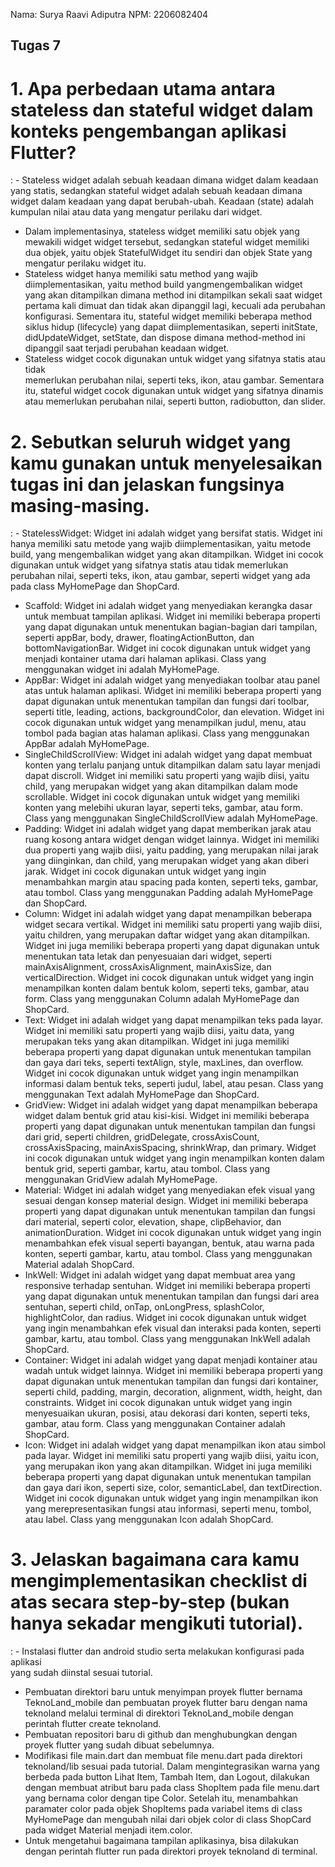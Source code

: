 Nama: Surya Raavi Adiputra
NPM: 2206082404

## Tugas 7

# 1. Apa perbedaan utama antara stateless dan stateful widget dalam konteks pengembangan aplikasi Flutter?
: - Stateless widget adalah sebuah keadaan dimana widget dalam keadaan yang statis,
    sedangkan stateful widget adalah sebuah keadaan dimana widget dalam keadaan yang dapat berubah-ubah. Keadaan (state) adalah kumpulan nilai atau data yang mengatur perilaku dari widget.
  - Dalam implementasinya, stateless widget memiliki satu objek yang mewakili widget
    widget tersebut, sedangkan stateful widget memiliki dua objek, yaitu objek StatefulWidget itu sendiri dan objek State yang mengatur perilaku widget itu.
  - Stateless widget hanya memiliki satu method yang wajib diimplementasikan, yaitu method 
    build yangmengembalikan widget yang akan ditampilkan dimana method ini ditampilkan sekali saat widget pertama kali dimuat dan tidak akan dipanggil lagi, kecuali ada perubahan konfigurasi. Sementara itu, stateful widget memiliki beberapa method siklus hidup (lifecycle) yang dapat diimplementasikan, seperti initState, didUpdateWidget, setState, dan dispose dimana method-method ini dipanggil saat terjadi perubahan keadaan widget.
  - Stateless widget cocok digunakan untuk widget yang sifatnya statis atau tidak  
    memerlukan perubahan nilai, seperti teks, ikon, atau gambar. Sementara itu, stateful widget cocok digunakan untuk widget yang sifatnya dinamis atau memerlukan perubahan nilai, seperti button, radiobutton, dan slider.

# 2. Sebutkan seluruh widget yang kamu gunakan untuk menyelesaikan tugas ini dan jelaskan fungsinya masing-masing.
: - StatelessWidget: Widget ini adalah widget yang bersifat statis. Widget ini hanya 
    memiliki satu metode yang wajib diimplementasikan, yaitu metode build, yang mengembalikan widget yang akan ditampilkan. Widget ini cocok digunakan untuk widget yang sifatnya statis atau tidak memerlukan perubahan nilai, seperti teks, ikon, atau gambar, seperti widget yang ada pada class MyHomePage dan ShopCard.
  - Scaffold: Widget ini adalah widget yang menyediakan kerangka dasar untuk membuat 
    tampilan aplikasi. Widget ini memiliki beberapa properti yang dapat digunakan untuk menentukan bagian-bagian dari tampilan, seperti appBar, body, drawer, floatingActionButton, dan bottomNavigationBar. Widget ini cocok digunakan untuk widget yang menjadi kontainer utama dari halaman aplikasi. Class yang menggunakan widget ini adalah MyHomePage.
  - AppBar: Widget ini adalah widget yang menyediakan toolbar atau panel atas untuk 
    halaman aplikasi. Widget ini memiliki beberapa properti yang dapat digunakan untuk menentukan tampilan dan fungsi dari toolbar, seperti title, leading, actions, backgroundColor, dan elevation. Widget ini cocok digunakan untuk widget yang menampilkan judul, menu, atau tombol pada bagian atas halaman aplikasi. Class yang menggunakan AppBar adalah MyHomePage.
  - SingleChildScrollView: Widget ini adalah widget yang dapat membuat konten yang terlalu 
    panjang untuk ditampilkan dalam satu layar menjadi dapat discroll. Widget ini memiliki satu properti yang wajib diisi, yaitu child, yang merupakan widget yang akan ditampilkan dalam mode scrollable. Widget ini cocok digunakan untuk widget yang memiliki konten yang melebihi ukuran layar, seperti teks, gambar, atau form. Class yang menggunakan SingleChildScrollView adalah MyHomePage.
  - Padding: Widget ini adalah widget yang dapat memberikan jarak atau ruang kosong antara 
    widget dengan widget lainnya. Widget ini memiliki dua properti yang wajib diisi, yaitu padding, yang merupakan nilai jarak yang diinginkan, dan child, yang merupakan widget yang akan diberi jarak. Widget ini cocok digunakan untuk widget yang ingin menambahkan margin atau spacing pada konten, seperti teks, gambar, atau tombol. Class yang menggunakan Padding adalah MyHomePage dan ShopCard.
  - Column: Widget ini adalah widget yang dapat menampilkan beberapa widget secara 
    vertikal. Widget ini memiliki satu properti yang wajib diisi, yaitu children, yang merupakan daftar widget yang akan ditampilkan. Widget ini juga memiliki beberapa properti yang dapat digunakan untuk menentukan tata letak dan penyesuaian dari widget, seperti mainAxisAlignment, crossAxisAlignment, mainAxisSize, dan verticalDirection. Widget ini cocok digunakan untuk widget yang ingin menampilkan konten dalam bentuk kolom, seperti teks, gambar, atau form. Class yang menggunakan Column adalah MyHomePage dan ShopCard.
  - Text: Widget ini adalah widget yang dapat menampilkan teks pada layar. Widget ini 
    memiliki satu properti yang wajib diisi, yaitu data, yang merupakan teks yang akan ditampilkan. Widget ini juga memiliki beberapa properti yang dapat digunakan untuk menentukan tampilan dan gaya dari teks, seperti textAlign, style, maxLines, dan overflow. Widget ini cocok digunakan untuk widget yang ingin menampilkan informasi dalam bentuk teks, seperti judul, label, atau pesan. Class yang menggunakan Text adalah MyHomePage dan ShopCard.
  - GridView: Widget ini adalah widget yang dapat menampilkan beberapa widget dalam bentuk 
    grid atau kisi-kisi. Widget ini memiliki beberapa properti yang dapat digunakan untuk menentukan tampilan dan fungsi dari grid, seperti children, gridDelegate, crossAxisCount, crossAxisSpacing, mainAxisSpacing, shrinkWrap, dan primary. Widget ini cocok digunakan untuk widget yang ingin menampilkan konten dalam bentuk grid, seperti gambar, kartu, atau tombol. Class yang menggunakan GridView adalah MyHomePage.
  - Material: Widget ini adalah widget yang menyediakan efek visual yang sesuai dengan 
    konsep material design. Widget ini memiliki beberapa properti yang dapat digunakan untuk menentukan tampilan dan fungsi dari material, seperti color, elevation, shape, clipBehavior, dan animationDuration. Widget ini cocok digunakan untuk widget yang ingin menambahkan efek visual seperti bayangan, bentuk, atau warna pada konten, seperti gambar, kartu, atau tombol. Class yang menggunakan Material adalah ShopCard.
  - InkWell: Widget ini adalah widget yang dapat membuat area yang responsive terhadap 
    sentuhan. Widget ini memiliki beberapa properti yang dapat digunakan untuk menentukan tampilan dan fungsi dari area sentuhan, seperti child, onTap, onLongPress, splashColor, highlightColor, dan radius. Widget ini cocok digunakan untuk widget yang ingin menambahkan efek visual dan interaksi pada konten, seperti gambar, kartu, atau tombol. Class yang menggunakan InkWell adalah ShopCard.
  - Container: Widget ini adalah widget yang dapat menjadi kontainer atau wadah untuk 
    widget lainnya. Widget ini memiliki beberapa properti yang dapat digunakan untuk menentukan tampilan dan fungsi dari kontainer, seperti child, padding, margin, decoration, alignment, width, height, dan constraints. Widget ini cocok digunakan untuk widget yang ingin menyesuaikan ukuran, posisi, atau dekorasi dari konten, seperti teks, gambar, atau form. Class yang menggunakan Container adalah ShopCard.
  - Icon: Widget ini adalah widget yang dapat menampilkan ikon atau simbol pada layar. 
    Widget ini memiliki satu properti yang wajib diisi, yaitu icon, yang merupakan ikon yang akan ditampilkan. Widget ini juga memiliki beberapa properti yang dapat digunakan untuk menentukan tampilan dan gaya dari ikon, seperti size, color, semanticLabel, dan textDirection. Widget ini cocok digunakan untuk widget yang ingin menampilkan ikon yang merepresentasikan fungsi atau informasi, seperti menu, tombol, atau label. Class yang menggunakan Icon adalah ShopCard.

# 3. Jelaskan bagaimana cara kamu mengimplementasikan checklist di atas secara step-by-step (bukan hanya sekadar mengikuti tutorial).
: - Instalasi flutter dan android studio serta melakukan konfigurasi pada aplikasi  
    yang sudah diinstal sesuai tutorial.
  - Pembuatan direktori baru untuk menyimpan proyek flutter bernama TeknoLand_mobile dan 
    pembuatan proyek flutter baru dengan nama teknoland melalui terminal di direktori TeknoLand_mobile dengan perintah flutter create teknoland.
  - Pembuatan repositori baru di github dan menghubungkan dengan proyek flutter yang sudah 
    dibuat sebelumnya.
  - Modifikasi file main.dart dan membuat file menu.dart pada direktori teknoland/lib 
    sesuai pada tutorial. Dalam mengintegrasikan warna yang berbeda pada button Lihat Item, Tambah Item, dan Logout, dilakukan dengan membuat atribut baru pada class ShopItem pada file menu.dart yang bernama color dengan tipe Color. Setelah itu, menambahkan paramater color pada objek ShopItems pada variabel items di class MyHomePage dan mengubah nilai dari objek color di class ShopCard pada widget Material menjadi item.color.
  - Untuk mengetahui bagaimana tampilan aplikasinya, bisa dilakukan dengan perintah 
    flutter run pada direktori proyek teknoland di terminal.
